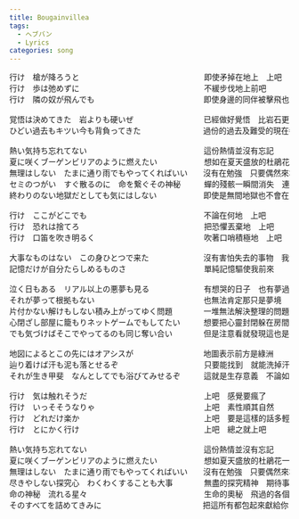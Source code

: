 ```yaml
---
title: Bougainvillea
tags:
  - ヘブバン
  - Lyrics
categories: song
---
```


<pre>
行け　槍が降ろうと　　　　　　　　　　　　　　　　即使矛掉在地上　上吧
行け　歩は弛めずに　　　　　　　　　　　　　　　　不緩步伐地上前吧
行け　隣の奴が飛んでも　　　　　　　　　　　　　　即使身邊的同伴被擊飛也好　上吧

覚悟は決めてきた　岩よりも硬いぜ　　　　　　　　　已經做好覺悟　比岩石更堅定
ひどい過去もキツい今も背負ってきた　　　　　　　　過份的過去及難受的現在都已經忍受下來了

熱い気持ち忘れてない　　　　　　　　　　　　　　　這份熱情並沒有忘記
夏に咲くブーゲンビリアのように燃えたい　　　　　　想如在夏天盛放的杜鵑花一樣燃燒自己
無理はしない　たまに通り雨でもやってくればいい　　沒有在勉強　只要偶然來場驟雨就好了
セミのつがい　すぐ散るのに　命を繋ぐその神秘　　　蟬的殘骸一瞬間消失　連繫生命的奧秘
終わりのない地獄だとしても気にはしない　　　　　　即使是無間地獄也不會在意

行け　ここがどこでも　　　　　　　　　　　　　　　不論在何地　上吧
行け　恐れは捨てろ　　　　　　　　　　　　　　　　把恐懼丟棄地　上吧
行け　口笛を吹き明るく　　　　　　　　　　　　　　吹著口哨積極地　上吧

大事なものはない　この身ひとつで来た　　　　　　　沒有害怕失去的事物　我隻身一人到此地
記憶だけが自分たらしめるものさ　　　　　　　　　　單純記憶驅使我前來

泣く日もある　リアル以上の悪夢も見る　　　　　　　有想哭的日子　也有夢過比現實更殘酷的夢境
それが夢って根拠もない　　　　　　　　　　　　　　也無法肯定那只是夢境
片付かない解けもしない積み上がってゆく問題　　　　一堆無法解決整理的問題不斷累積
心閉ざし部屋に籠もりネットゲームでもしてたい　　　想要把心靈封閉躲在房間一直打遊戲
でも気づけばそこでやってるのも同じ奪い合い　　　　但是注意看就發現這也是同樣性質的互相爭奪

地図によるとこの先にはオアシスが　　　　　　　　　地圖表示前方是綠洲
辿り着けば汗も泥も落とせるぞ　　　　　　　　　　　只要能找到　就能洗掉汗水及泥巴了
それが生き甲斐　なんとしてでも浴びてみせるぞ　　　這就是生存意義　不論如何都要去洗澡

行け　気は触れそうだ　　　　　　　　　　　　　　　上吧　感覺要瘋了
行け　いっそそうなりゃ　　　　　　　　　　　　　　上吧　素性順其自然
行け　どれだけ楽か　　　　　　　　　　　　　　　　上吧　要是這樣的話多輕鬆
行け　とにかく行け　　　　　　　　　　　　　　　　上吧　總之就上吧

熱い気持ち忘れてない　　　　　　　　　　　　　　　這份熱情並沒有忘記
夏に咲くブーゲンビリアのように燃えたい　　　　　　想如夏天盛放的杜鵑花一樣燃燒自己
無理はしない　たまに通り雨でもやってくればいい　　沒有在勉強　只要偶然來場驟雨就好了
尽きやしない探究心　わくわくすることも大事　　　　無盡的探究精神　期待事物也是很重要
命の神秘　流れる星々　　　　　　　　　　　　　　　生命的奧秘　飛過的各個流星　
そのすべてを詰めてきみに　　　　　　　　　　　　　把這所有都包起來獻給你
</pre>
